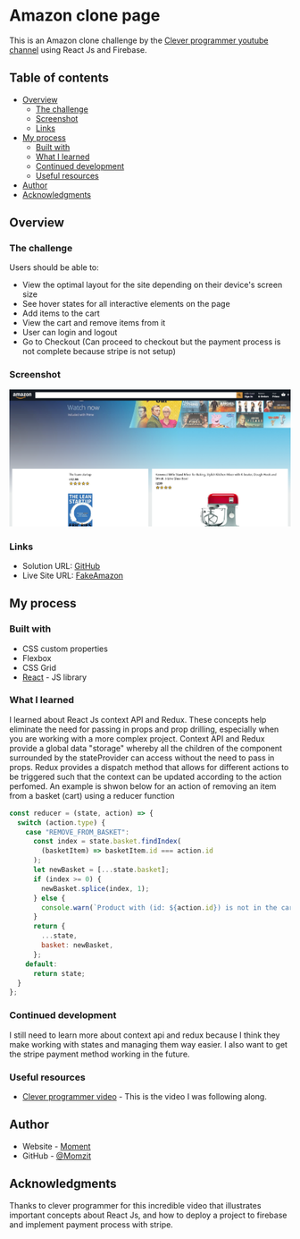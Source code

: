 # Amazon clone page

This is an Amazon clone challenge by the [Clever programmer youtube channel](https://www.youtube.com/c/CleverProgrammer) using React Js and Firebase.

## Table of contents

- [Overview](#overview)
  - [The challenge](#the-challenge)
  - [Screenshot](#screenshot)
  - [Links](#links)
- [My process](#my-process)
  - [Built with](#built-with)
  - [What I learned](#what-i-learned)
  - [Continued development](#continued-development)
  - [Useful resources](#useful-resources)
- [Author](#author)
- [Acknowledgments](#acknowledgments)

## Overview

### The challenge

Users should be able to:

- View the optimal layout for the site depending on their device's screen size
- See hover states for all interactive elements on the page
- Add items to the cart
- View the cart and remove items from it
- User can login and logout
- Go to Checkout (Can proceed to checkout but the payment process is not complete because stripe is not setup)

### Screenshot

![](./fakeamazon.png)

### Links

- Solution URL: [GitHub](https://github.com/Momzit/amazonclone)
- Live Site URL: [FakeAmazon](https://clone-project-b8fd5.firebaseapp.com/)

## My process

### Built with

- CSS custom properties
- Flexbox
- CSS Grid
- [React](https://reactjs.org/) - JS library

### What I learned

I learned about React Js context API and Redux. These concepts help eliminate the need for passing in props and prop drilling, especially when you are working with a more complex project. Context API and Redux provide a global data "storage" whereby all the children of the component surrounded by the stateProvider can access without the need to pass in props. Redux provides a dispatch method that allows for different actions to be triggered such that the context can be updated according to the action perfomed. An example is shwon below for an action of removing an item from a basket (cart) using a reducer function

```js
const reducer = (state, action) => {
  switch (action.type) {
    case "REMOVE_FROM_BASKET":
      const index = state.basket.findIndex(
        (basketItem) => basketItem.id === action.id
      );
      let newBasket = [...state.basket];
      if (index >= 0) {
        newBasket.splice(index, 1);
      } else {
        console.warn(`Product with (id: ${action.id}) is not in the cart`);
      }
      return {
        ...state,
        basket: newBasket,
      };
    default:
      return state;
  }
};
```

### Continued development

I still need to learn more about context api and redux because I think they make working with states and managing them way easier. I also want to get the stripe payment method working in the future.

### Useful resources

- [Clever programmer video](https://www.youtube.com/watch?v=RDV3Z1KCBvo&t=30598s&ab_channel=CleverProgrammer) - This is the video I was following along.

## Author

- Website - [Moment](https://clone-project-b8fd5.firebaseapp.com/)
- GitHub - [@Momzit](https://github.com/Momzit)

## Acknowledgments

Thanks to clever programmer for this incredible video that illustrates important concepts about React Js, and how to deploy a project to firebase and implement payment process with stripe.
